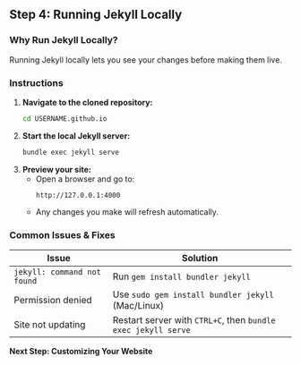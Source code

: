 ## **Step 4: Running Jekyll Locally**

### **Why Run Jekyll Locally?**
Running Jekyll locally lets you see your changes before making them live.

### **Instructions**
1. **Navigate to the cloned repository:**
   ```sh
   cd USERNAME.github.io
   ```
2. **Start the local Jekyll server:**
   ```sh
   bundle exec jekyll serve
   ```
3. **Preview your site:**
   - Open a browser and go to:
     ```
     http://127.0.0.1:4000
     ```
   - Any changes you make will refresh automatically.

### **Common Issues & Fixes**
| Issue | Solution |
|-------|----------|
| `jekyll: command not found` | Run `gem install bundler jekyll` |
| Permission denied | Use `sudo gem install bundler jekyll` (Mac/Linux) |
| Site not updating | Restart server with `CTRL+C`, then `bundle exec jekyll serve` |

**Next Step: Customizing Your Website**

